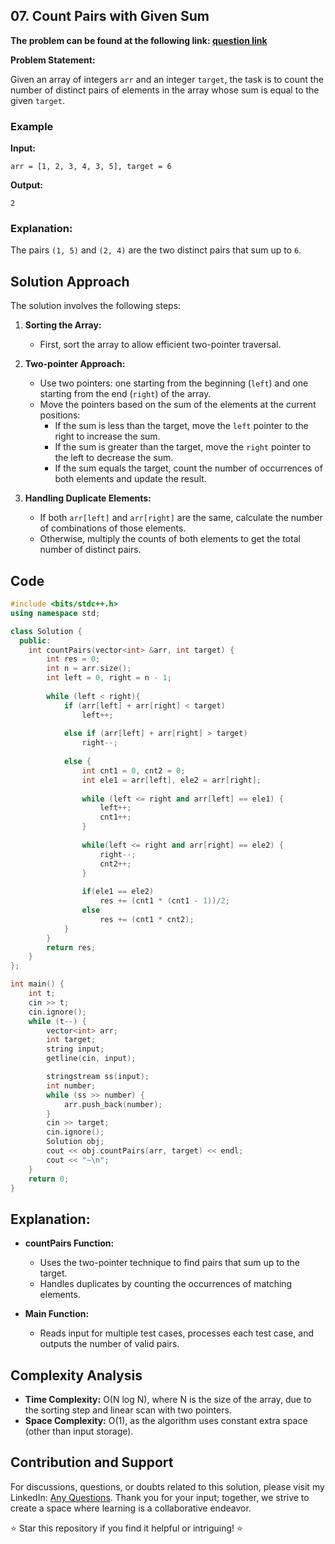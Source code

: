 ## 07. Count Pairs with Given Sum


**The problem can be found at the following link: [question link](https://www.geeksforgeeks.org/problems/pair-with-given-sum-in-a-sorted-array4940/1)**

**Problem Statement:**

Given an array of integers `arr` and an integer `target`, the task is to count the number of distinct pairs of elements in the array whose sum is equal to the given `target`.

### Example

**Input:**
```
arr = [1, 2, 3, 4, 3, 5], target = 6
```

**Output:**
```
2
```

### Explanation:
The pairs `(1, 5)` and `(2, 4)` are the two distinct pairs that sum up to `6`.

## Solution Approach

The solution involves the following steps:

1. **Sorting the Array:**
   - First, sort the array to allow efficient two-pointer traversal.

2. **Two-pointer Approach:**
   - Use two pointers: one starting from the beginning (`left`) and one starting from the end (`right`) of the array.
   - Move the pointers based on the sum of the elements at the current positions:
     - If the sum is less than the target, move the `left` pointer to the right to increase the sum.
     - If the sum is greater than the target, move the `right` pointer to the left to decrease the sum.
     - If the sum equals the target, count the number of occurrences of both elements and update the result.

3. **Handling Duplicate Elements:**
   - If both `arr[left]` and `arr[right]` are the same, calculate the number of combinations of those elements.
   - Otherwise, multiply the counts of both elements to get the total number of distinct pairs.

## Code

```cpp
#include <bits/stdc++.h>
using namespace std;

class Solution {
  public:
    int countPairs(vector<int> &arr, int target) {
        int res = 0;
        int n = arr.size();
        int left = 0, right = n - 1;
    
        while (left < right){
            if (arr[left] + arr[right] < target)
                left++;
    
            else if (arr[left] + arr[right] > target)
                right--;
    
            else {
                int cnt1 = 0, cnt2 = 0;
                int ele1 = arr[left], ele2 = arr[right];
              
                while (left <= right and arr[left] == ele1) {
                    left++;
                    cnt1++;
                }
              
                while(left <= right and arr[right] == ele2) {
                    right--;
                    cnt2++;
                }
               
                if(ele1 == ele2) 
                    res += (cnt1 * (cnt1 - 1))/2;
                else 
                    res += (cnt1 * cnt2);
            }
        }
        return res;
    }
};

int main() {
    int t;
    cin >> t;
    cin.ignore();
    while (t--) {
        vector<int> arr;
        int target;
        string input;
        getline(cin, input);

        stringstream ss(input);
        int number;
        while (ss >> number) {
            arr.push_back(number);
        }
        cin >> target;
        cin.ignore();
        Solution obj;
        cout << obj.countPairs(arr, target) << endl;
        cout << "~\n";
    }
    return 0;
}
```

## Explanation:

- **countPairs Function:** 
  - Uses the two-pointer technique to find pairs that sum up to the target.
  - Handles duplicates by counting the occurrences of matching elements.

- **Main Function:**
  - Reads input for multiple test cases, processes each test case, and outputs the number of valid pairs.

## Complexity Analysis

- **Time Complexity:** O(N log N), where N is the size of the array, due to the sorting step and linear scan with two pointers.
- **Space Complexity:** O(1), as the algorithm uses constant extra space (other than input storage).

## Contribution and Support

For discussions, questions, or doubts related to this solution, please visit my LinkedIn: [Any Questions](https://www.linkedin.com/in/aniket-yadav-2162ab239/). Thank you for your input; together, we strive to create a space where learning is a collaborative endeavor.

⭐ Star this repository if you find it helpful or intriguing! ⭐


